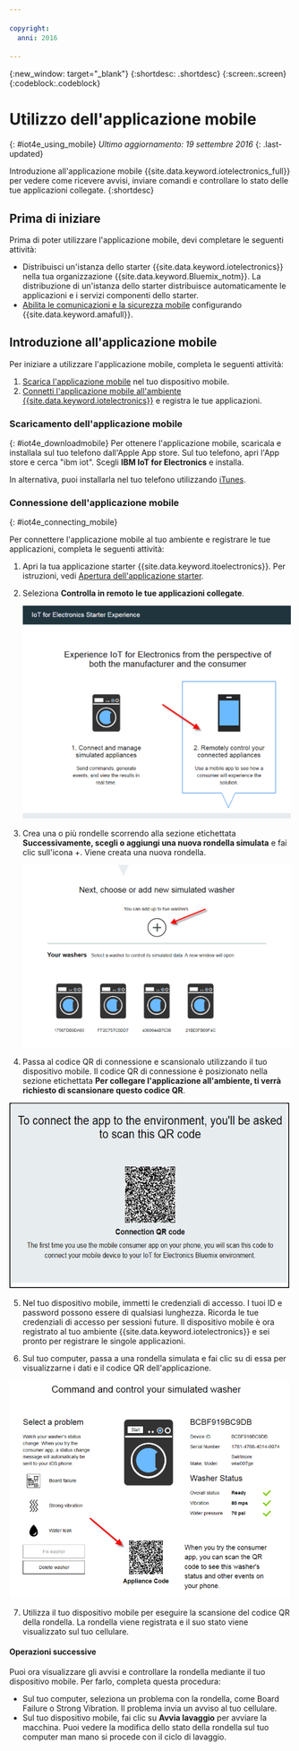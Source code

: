 ```yaml
---

copyright:
  anni: 2016

---
```



<!-- Common attributes used in the template are defined as follows: -->
{:new_window: target="\_blank"}
{:shortdesc: .shortdesc}
{:screen:.screen}
{:codeblock:.codeblock}

# Utilizzo dell'applicazione mobile
{: #iot4e_using_mobile}
*Ultimo aggiornamento: 19 settembre 2016*
{: .last-updated}

Introduzione all'applicazione mobile {{site.data.keyword.iotelectronics_full}} per vedere come ricevere avvisi, inviare comandi e controllare lo stato delle tue applicazioni collegate.
{:shortdesc}

## Prima di iniziare

Prima di poter utilizzare l'applicazione mobile, devi completare le seguenti attività:
  - Distribuisci un'istanza dello starter {{site.data.keyword.iotelectronics}} nella tua organizzazione {{site.data.keyword.Bluemix_notm}}. La distribuzione di un'istanza dello starter distribuisce automaticamente le applicazioni e i servizi componenti dello starter.
  - [Abilita le comunicazioni e la sicurezza mobile](iotelectronics_config_mca.html) configurando {{site.data.keyword.amafull}}.

## Introduzione all'applicazione mobile
Per iniziare a utilizzare l'applicazione mobile, completa le seguenti attività:
1. [Scarica l'applicazione mobile](#iot4e_downloadmobile) nel tuo dispositivo mobile.
2. [Connetti l'applicazione mobile all'ambiente {{site.data.keyword.iotelectronics}}](#iot4e_connecting_mobile) e registra le tue applicazioni.


 ### Scaricamento dell'applicazione mobile
 {: #iot4e_downloadmobile}
 Per ottenere l'applicazione mobile, scaricala e installala sul tuo telefono dall'Apple App store.  Sul tuo telefono, apri l'App store e cerca "ibm iot". Scegli **IBM IoT for Electronics** e installa.

 In alternativa, puoi installarla nel tuo telefono utilizzando [iTunes](https://itunes.apple.com/us/app/ibm-iot-for-electronics/id1103404928?ls=1&mt=8).


### Connessione dell'applicazione mobile
{: #iot4e_connecting_mobile}

Per connettere l'applicazione mobile al tuo ambiente e registrare le tue applicazioni, completa le seguenti attività:

1. Apri la tua applicazione starter {{site.data.keyword.itoelectronics}}. Per istruzioni, vedi [Apertura dell'applicazione starter](iot4ecreatingappliances.html#iot4e_openAppMain).

2. Seleziona **Controlla in remoto le tue applicazioni collegate**.

    ![{{site.data.keyword.iotelectronics}} esperienza starter](images/IoT4E_remotely_option.png "{{site.data.keyword.iotelectronics}} esperienza starter")

3. Crea una o più rondelle scorrendo alla sezione etichettata **Successivamente, scegli o aggiungi una nuova rondella simulata** e fai clic sull'icona +. Viene creata una nuova rondella.

    ![Aggiungi rondella](images/IoT4E_add_washer.png "Aggiungi rondella")

4.	Passa al codice QR di connessione e scansionalo utilizzando il tuo dispositivo mobile. Il codice QR di connessione è posizionato nella sezione etichettata **Per collegare l'applicazione all'ambiente, ti verrà richiesto di scansionare questo codice QR**.

  ![Codice QR di connessione.](images/iot4e_mobile_connect_QR.png "{{site.data.keyword.iotelectronics}} Codice QR di connessione")

5. Nel tuo dispositivo mobile, immetti le credenziali di accesso. I tuoi ID e password possono essere di qualsiasi lunghezza. Ricorda le tue credenziali di accesso per sessioni future. Il dispositivo mobile è ora registrato al tuo ambiente {{site.data.keyword.iotelectronics}} e sei pronto per registrare le singole applicazioni.

6. Sul tuo computer, passa a una rondella simulata e fai clic su di essa per visualizzarne i dati e il codice QR dell'applicazione.

  ![Seleziona una rondella.](images/IoT4E_mobile_washer_QR.png "Seleziona una rondella.")

7.	Utilizza il tuo dispositivo mobile per eseguire la scansione del codice QR della rondella. La rondella viene registrata e il suo stato viene visualizzato sul tuo cellulare.

#### Operazioni successive
Puoi ora visualizzare gli avvisi e controllare la rondella mediante il tuo dispositivo mobile. Per farlo, completa questa procedura:
  - Sul tuo computer, seleziona un problema con la rondella, come Board Failure o Strong Vibration. Il problema invia un avviso al tuo cellulare.
  - Sul tuo dispositivo mobile, fai clic su **Avvia lavaggio** per avviare la macchina. Puoi vedere la modifica dello stato della rondella sul tuo computer man mano si procede con il ciclo di lavaggio.
